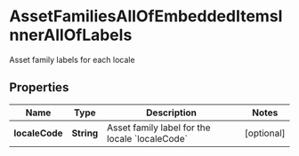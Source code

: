 

# AssetFamiliesAllOfEmbeddedItemsInnerAllOfLabels

Asset family labels for each locale

## Properties

| Name | Type | Description | Notes |
|------------ | ------------- | ------------- | -------------|
|**localeCode** | **String** | Asset family label for the locale &#x60;localeCode&#x60; |  [optional] |



